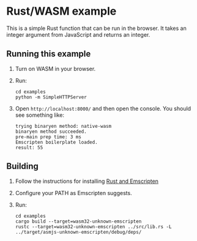 # Rust/WASM example

This is a simple Rust function that can be run in the browser. It takes an integer
argument from JavaScript and returns an integer.

## Running this example

1. Turn on WASM in your browser.
2. Run:

    ```
    cd examples
    python -m SimpleHTTPServer
    ```

3. Open `http://localhost:8000/` and then open the console. You should see something like:

    ```
    trying binaryen method: native-wasm
    binaryen method succeeded.
    pre-main prep time: 3 ms
    Emscripten boilerplate loaded.
    result: 55
    ```

## Building

1. Follow the instructions for installing [Rust and Emscripten](https://users.rust-lang.org/t/compiling-to-the-web-with-rust-and-emscripten/7627)
2. Configure your PATH as Emscripten suggests.
3. Run:

    ```
    cd examples
    cargo build --target=wasm32-unknown-emscripten
    rustc --target=wasm32-unknown-emscripten ../src/lib.rs -L ../target/asmjs-unknown-emscripten/debug/deps/
    ```

